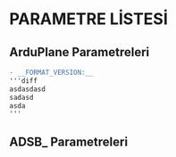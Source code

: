 # PARAMETRE LİSTESİ

## ArduPlane Parametreleri


```diff
- __FORMAT_VERSION:__
'''diff
asdasdasd
sadasd
asda
'''

```

## ADSB_ Parametreleri

